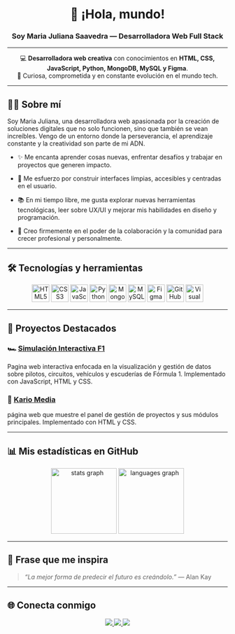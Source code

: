 <h1 align="center">👋 ¡Hola, mundo!</h1>
<h3 align="center">Soy <strong>Maria Juliana Saavedra</strong> — Desarrolladora Web Full Stack</h3>

---

<p align="center">
  💻 <strong>Desarrolladora web creativa</strong> con conocimientos en <strong>HTML, CSS, JavaScript, Python, MongoDB, MySQL y Figma</strong>.<br/>
  🚀 Curiosa, comprometida y en constante evolución en el mundo tech.
</p>

---

## 👩‍💻 Sobre mí

Soy Maria Juliana, una desarrolladora web apasionada por la creación de soluciones digitales que no solo funcionen, sino que también se vean increíbles. Vengo de un entorno donde la perseverancia, el aprendizaje constante y la creatividad son parte de mi ADN.

- ✨ Me encanta aprender cosas nuevas, enfrentar desafíos y trabajar en proyectos que generen impacto.  


- 🎯 Me esfuerzo por construir interfaces limpias, accesibles y centradas en el usuario.  

- 📚 En mi tiempo libre, me gusta explorar nuevas herramientas tecnológicas, leer sobre UX/UI y mejorar mis habilidades en diseño y programación.  


- 🤝 Creo firmemente en el poder de la colaboración y la comunidad para crecer profesional y personalmente.

---

## 🛠️ Tecnologías y herramientas

<div align="center">
<img src="https://cdn.jsdelivr.net/gh/devicons/devicon/icons/html5/html5-original.svg" height="40" alt="HTML5" title="HTML5" />
<img src="https://cdn.jsdelivr.net/gh/devicons/devicon/icons/css3/css3-original.svg" height="40" alt="CSS3" title="CSS3" />
<img src="https://cdn.jsdelivr.net/gh/devicons/devicon/icons/javascript/javascript-original.svg" height="40" alt="JavaScript" title="JavaScript" />
<img src="https://cdn.jsdelivr.net/gh/devicons/devicon/icons/python/python-original.svg" height="40" alt="Python" title="Python" />
<img src="https://cdn.jsdelivr.net/gh/devicons/devicon/icons/mongodb/mongodb-original.svg" height="40" alt="MongoDB" title="MongoDB" />
<img src="https://cdn.jsdelivr.net/gh/devicons/devicon/icons/mysql/mysql-original.svg" height="40" alt="MySQL" title="MySQL" />
<img src="https://cdn.jsdelivr.net/gh/devicons/devicon/icons/figma/figma-original.svg" height="40" alt="Figma" title="Figma" />
<img src="https://cdn.jsdelivr.net/gh/devicons/devicon/icons/github/github-original.svg" height="40" alt="GitHub" title="GitHub" />
<img src="https://cdn.jsdelivr.net/gh/devicons/devicon/icons/vscode/vscode-original.svg" height="40" alt="Visual Studio Code" title="Visual Studio Code" />
</div>


---

## 📌 Proyectos Destacados


### 🏎️ [Simulación Interactiva F1](https://github.com/Maria-Juliana-Saavedra-Mejia/Simulacion_Interactiva_F1)
Pagina web interactiva enfocada en la visualización y gestión de datos sobre pilotos, circuitos, vehículos y escuderías de Fórmula 1. Implementado con JavaScript, HTML y CSS.

### 🎥 [Kario Media](https://github.com/Maria-Juliana-Saavedra-Mejia/Kario_Media)
página web que muestre el panel de gestión de proyectos y sus módulos principales. Implementado con HTML y CSS.

---

## 📊 Mis estadísticas en GitHub


<div align="center">
  <img src="https://github-readme-stats.vercel.app/api?username=Maria-Juliana-Saavedra-Mejia&hide_title=false&hide_rank=false&show_icons=true&include_all_commits=true&count_private=true&disable_animations=false&theme=dracula&locale=en&hide_border=false&order=1" height="150" alt="stats graph"  />
  <img src="https://github-readme-stats.vercel.app/api/top-langs?username=Maria-Juliana-Saavedra-Mejia&locale=en&hide_title=false&layout=compact&card_width=320&langs_count=5&theme=dracula&hide_border=false&order=2" height="150" alt="languages graph"  />
</div>

---
## 💬 Frase que me inspira

> *“La mejor forma de predecir el futuro es creándolo.”* — Alan Kay

---

## 🌐 Conecta conmigo

<div align="center">
  <a href="https://www.linkedin.com/in/maria-juliana-saavedra-mejia-3ba0b1356/" target="_blank">
    <img src="https://img.shields.io/badge/LinkedIn-0077B5?style=for-the-badge&logo=linkedin&logoColor=white" />
  </a>
  <a href="mailto:saavedra.mariaju@gmail.com" target="_blank">
    <img src="https://img.shields.io/badge/Gmail-D14836?style=for-the-badge&logo=gmail&logoColor=white" />
  </a>
  <a href="https://wa.me/573182500733" target="_blank">
    <img src="https://img.shields.io/badge/WhatsApp-25D366?style=for-the-badge&logo=whatsapp&logoColor=white" />
  </a>
</div>
